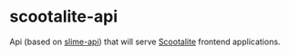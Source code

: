 # scootalite-api
Api (based on [slime-api](https://github.com/vikkio88/slime)) that will serve [Scootalite](https://github.com/vikkio88/scootalite) frontend applications.
 

